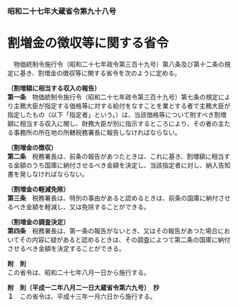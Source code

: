 ### 昭和二十七年大蔵省令第九十八号  
# 割増金の徴収等に関する省令  
　物価統制令施行令（昭和二十七年政令第三百十九号）第八条及び第十二条の規定に基き、割増金の徴収等に関する省令を次のように定める。  
  
**（割増額に相当する収入の報告）**  
**第一条**　物価統制令施行令（昭和二十七年政令第三百十九号）第七条の規定により主務大臣が指定する価格等に対する給付をなすことを業とする者で主務大臣が指定したもの（以下「指定者」という。）は、当該価格等について附すべき割増額に相当する収入に関し、財務大臣が別に指示するところにより、その者の主たる事務所の所在地の所轄税務署長に報告しなければならない。  
  
**（割増金の徴収）**  
**第二条**　税務署長は、前条の報告があつたときは、これに基き、割増額に相当する金額のうち国庫に納付させるべき金額を決定し、当該指定者に対し、納入告知書を発しなければならない。  
  
**（割増金の軽減免除）**  
**第三条**　税務署長は、特別の事由があると認めるときは、前条の国庫に納付させるべき金額を軽減し、又は免除することができる。  
  
**（割増金の調査決定）**  
**第四条**　税務署長は、第一条の報告がないとき、又はその報告があつた場合においてその内容に疑があると認めるときは、その調査によつて第二条の国庫に納付させるべき金額を決定することができる。  
  
**附　則**  
この省令は、昭和二十七年八月一日から施行する。  
  
**附　則（平成一二年八月二一日大蔵省令第六九号）　抄**  
**１**　この省令は、平成十三年一月六日から施行する。  
  
